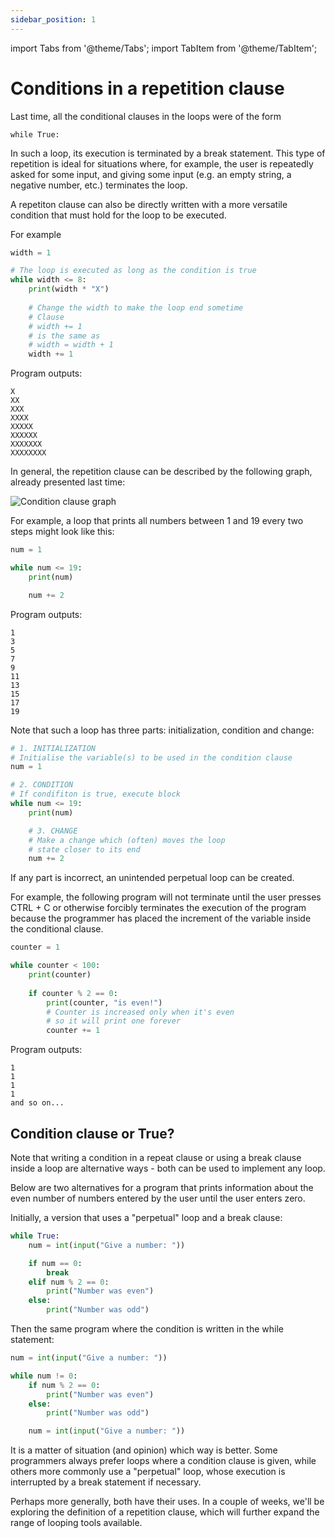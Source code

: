 ```yaml
---
sidebar_position: 1
---
```

import Tabs from '@theme/Tabs';
import TabItem from '@theme/TabItem';

<Tabs>
  <TabItem value="code" label="Code Example" default>

  </TabItem>
  <TabItem value="Visualization" label="Visualization">

  </TabItem>
</Tabs>

# Conditions in a repetition clause

Last time, all the conditional clauses in the loops were of the form

`while True:`

In such a loop, its execution is terminated by a break statement. This type of repetition is ideal for situations where, for example, the user is repeatedly asked for some input, and giving some input (e.g. an empty string, a negative number, etc.) terminates the loop.

A repetiton clause can also be directly written with a more versatile condition that must hold for the loop to be executed.

For example

<Tabs>
  <TabItem value="code" label="Code Example" default>

  </TabItem>
  <TabItem value="Visualization" label="Visualization">

  </TabItem>
</Tabs>

```python 
width = 1

# The loop is executed as long as the condition is true
while width <= 8:
    print(width * "X")
    
    # Change the width to make the loop end sometime
    # Clause
    # width += 1 
    # is the same as  
    # width = width + 1
    width += 1
```

Program outputs:
```
X
XX      
XXX     
XXXX    
XXXXX   
XXXXXX  
XXXXXXX 
XXXXXXXX
 ```

In general, the repetition clause can be described by the following graph, already presented last time:

![Condition clause graph](/img/img-en/w2-2.png)

For example, a loop that prints all numbers between 1 and 19 every two steps might look like this:

<Tabs>
  <TabItem value="code" label="Code Example" default>

  </TabItem>
  <TabItem value="Visualization" label="Visualization">

  </TabItem>
</Tabs>

```python 
num = 1

while num <= 19:
    print(num)

    num += 2
 ```

Program outputs:
```
1
3
5
7
9
11
13
15
17
19
 ```
Note that such a loop has three parts: initialization, condition and change:

<Tabs>
  <TabItem value="code" label="Code Example" default>

  </TabItem>
  <TabItem value="Visualization" label="Visualization">

  </TabItem>
</Tabs>

```python 
# 1. INITIALIZATION
# Initialise the variable(s) to be used in the condition clause
num = 1

# 2. CONDITION
# If condifiton is true, execute block
while num <= 19:
    print(num)

    # 3. CHANGE
    # Make a change which (often) moves the loop
    # state closer to its end
    num += 2
 ```

If any part is incorrect, an unintended perpetual loop can be created.

For example, the following program will not terminate until the user presses CTRL + C or otherwise forcibly terminates the execution of the program because the programmer has placed the increment of the variable inside the conditional clause.

<Tabs>
  <TabItem value="code" label="Code Example" default>

  </TabItem>
  <TabItem value="Visualization" label="Visualization">

  </TabItem>
</Tabs>

```python 
counter = 1

while counter < 100:
    print(counter)
    
    if counter % 2 == 0: 
        print(counter, "is even!")  
        # Counter is increased only when it's even
        # so it will print one forever
        counter += 1
 ```

Program outputs:
```
1
1
1
1
and so on...
 ```

## Condition clause or True?

Note that writing a condition in a repeat clause or using a break clause inside a loop are alternative ways - both can be used to implement any loop.

Below are two alternatives for a program that prints information about the even number of numbers entered by the user until the user enters zero.

Initially, a version that uses a "perpetual" loop and a break clause:

<Tabs>
  <TabItem value="code" label="Code Example" default>

  </TabItem>
  <TabItem value="Visualization" label="Visualization">

  </TabItem>
</Tabs>

```python 
while True:
    num = int(input("Give a number: "))

    if num == 0:
        break
    elif num % 2 == 0:
        print("Number was even")
    else:
        print("Number was odd")
 ```

Then the same program where the condition is written in the while statement:

<Tabs>
  <TabItem value="code" label="Code Example" default>

  </TabItem>
  <TabItem value="Visualization" label="Visualization">

  </TabItem>
</Tabs>

```python 
num = int(input("Give a number: "))

while num != 0:
    if num % 2 == 0:
        print("Number was even")
    else:
        print("Number was odd")

    num = int(input("Give a number: "))
 ```

It is a matter of situation (and opinion) which way is better. Some programmers always prefer loops where a condition clause is given, while others more commonly use a "perpetual" loop, whose execution is interrupted by a break statement if necessary.

Perhaps more generally, both have their uses. In a couple of weeks, we'll be exploring the definition of a repetition clause, which will further expand the range of looping tools available.